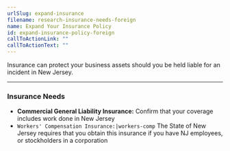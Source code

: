 ```yaml
---
urlSlug: expand-insurance
filename: research-insurance-needs-foreign
name: Expand Your Insurance Policy
id: expand-insurance-policy-foreign
callToActionLink: ""
callToActionText: ""
---
```

Insurance can protect your business assets should you be held liable for an incident in New Jersey. 

- - -
### Insurance Needs

* **Commercial General Liability Insurance:** Confirm that your coverage includes work done in New Jersey
* `Workers' Compensation Insurance:|workers-comp` The State of New Jersey requires that you obtain this insurance if you have NJ employees, or stockholders in a corporation
